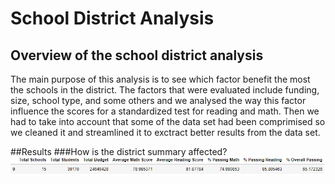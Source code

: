 # School District Analysis

## Overview of the school district analysis
The main purpose of this analysis is to see which factor benefit the most the schools in the district. The factors that were evaluated include funding, size, school type, and some others and we analysed the way this factor influence the scores for a standardized test for reading and math. Then we had to take into account that some of the data set had been comprimised so we cleaned it and streamlined it to exctract better results from the data set.

##Results
###How is the district summary affected?
![Original summary](/images/Summary_old.png)

